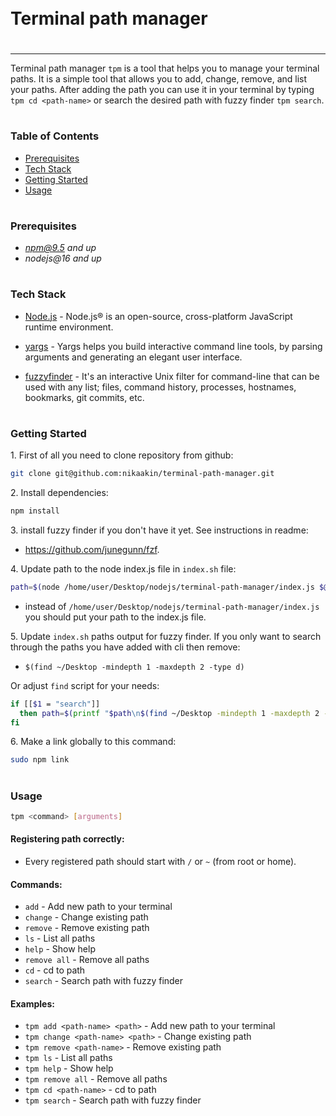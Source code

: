  <div style="display:flex; align-items: center">
  <h1 style="position:relative; top: -6px" >Terminal path manager</h1>
</div>

---

Terminal path manager `tpm` is a tool that helps you to manage your terminal paths. It is a simple tool that allows you to add, change, remove, and list your paths. After adding the path you can use it in your terminal by typing `tpm cd <path-name>` or search the desired path with fuzzy finder `tpm search`.

#

### Table of Contents

- [Prerequisites](#prerequisites)
- [Tech Stack](#tech-stack)
- [Getting Started](#getting-started)
- [Usage](#usage)

#

### Prerequisites

- *npm@9.5 and up*
- _nodejs@16 and up_

#

### Tech Stack

- [Node.js](https://nodejs.org/en) - Node.js® is an open-source, cross-platform JavaScript runtime environment.

- [yargs](https://www.npmjs.com/package/yargs) - Yargs helps you build interactive command line tools, by parsing arguments and generating an elegant user interface.

- [fuzzyfinder](https://github.com/junegunn/fzf) - It's an interactive Unix filter for command-line that can be used with any list; files, command history, processes, hostnames, bookmarks, git commits, etc.

#

### Getting Started

1\. First of all you need to clone repository from github:

```sh
git clone git@github.com:nikaakin/terminal-path-manager.git
```

2\. Install dependencies:

```sh
npm install
```

3\. install fuzzy finder if you don't have it yet. See instructions in readme:

- https://github.com/junegunn/fzf.

4\. Update path to the node index.js file in `index.sh` file:

```sh
path=$(node /home/user/Desktop/nodejs/terminal-path-manager/index.js $@)
```

- instead of `/home/user/Desktop/nodejs/terminal-path-manager/index.js` you should put your path to the index.js file.

5\. Update `index.sh` paths output for fuzzy finder. If you only want to search through the paths you have added with cli then remove:

- `$(find ~/Desktop -mindepth 1 -maxdepth 2 -type d)`

Or adjust `find` script for your needs:

```sh
if [[$1 = "search"]]
  then path=$(printf "$path\n$(find ~/Desktop -mindepth 1 -maxdepth 2 -type d)" | fzf)
fi
```

6\. Make a link globally to this command:

```sh
sudo npm link
```

#

### Usage

```sh
tpm <command> [arguments]
```

#### Registering path correctly:

- Every registered path should start with `/` or `~` (from root or home).

#### Commands:

- `add` - Add new path to your terminal
- `change` - Change existing path
- `remove` - Remove existing path
- `ls` - List all paths
- `help` - Show help
- `remove all` - Remove all paths
- `cd` - cd to path
- `search` - Search path with fuzzy finder

#### Examples:

- `tpm add <path-name> <path>` - Add new path to your terminal
- `tpm change <path-name> <path>` - Change existing path
- `tpm remove <path-name>` - Remove existing path
- `tpm ls` - List all paths
- `tpm help` - Show help
- `tpm remove all` - Remove all paths
- `tpm cd <path-name>` - cd to path
- `tpm search` - Search path with fuzzy finder
